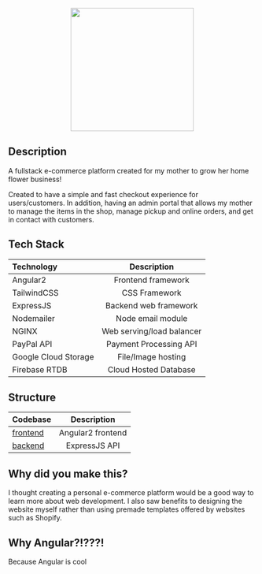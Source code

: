 <a href="https://626plants.com"><p align="center">
<img height=250 src="https://626plants.com/static/img/banner.png"/>

</p></a>

## Description
A fullstack e-commerce platform created for my mother to grow her home flower business!

Created to have a simple and fast checkout experience for users/customers. In addition, having an admin portal that allows my mother to manage the items in the shop, manage pickup and online orders, and get in contact with customers.

## Tech Stack

| Technology            |       Description         |
| :-------------------- | :------------------:      |
| Angular2              |   Frontend framework      |
| TailwindCSS           |   CSS Framework           |
| ExpressJS             | Backend web framework     |
| Nodemailer            | Node email module         |
| NGINX                 | Web serving/load balancer |
| PayPal API            |  Payment Processing API   | 
| Google Cloud Storage  | File/Image hosting        |
| Firebase RTDB         | Cloud Hosted Database     |


## Structure

| Codebase                      |      Description          |
| :----------------             | :-----------------------: |
| [frontend](frontend)          | Angular2 frontend         |
| [backend](backend)            | ExpressJS API             |


## Why did you make this?

I thought creating a personal e-commerce platform would be a good way to learn more about web development. I also saw benefits to designing the website myself rather than using premade templates offered by websites such as Shopify.


## Why Angular?!???!

Because Angular is cool
